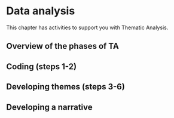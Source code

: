 # Data analysis

This chapter has activities to support you with Thematic Analysis.

## Overview of the phases of TA



## Coding (steps 1-2)

## Developing themes (steps 3-6)

## Developing a narrative

##
